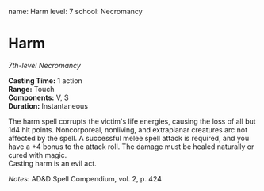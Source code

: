 name: Harm
level: 7
school: Necromancy

# Harm
_7th-level Necromancy_ 

**Casting Time:** 1 action    
**Range:** Touch    
**Components:** V, S   
**Duration:** Instantaneous

The harm spell corrupts the victim's life energies, causing the loss of all but 1d4 hit points. Noncorporeal, nonliving, and extraplanar creatures arc not affected by the spell. A successful melee spell attack is required, and you have a +4 bonus to the attack roll. The damage must be healed naturally or cured with magic.  
Casting harm is an evil act.

_Notes:_  AD&D Spell Compendium, vol. 2, p. 424